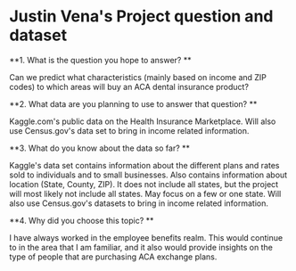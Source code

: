 # Justin Vena's Project question and dataset

**1. What is the question you hope to answer? **

Can we predict what characteristics (mainly based on income and ZIP codes) to which areas will buy an ACA dental insurance product?

**2. What data are you planning to use to answer that question? **

Kaggle.com's public data on the Health Insurance Marketplace. Will also use Census.gov's data set to bring in income related information.

**3. What do you know about the data so far? **

Kaggle's  data set contains information about the different plans and rates sold to individuals and to small businesses. Also contains information about location (State, County, ZIP). It does not include all states, but the project will most likely not include all states. May focus on a few or one state. Will also use Census.gov's datasets to bring in income related information.

**4. Why did you choose this topic? **

I have always worked in the employee benefits realm. This would continue to in the area that I am familiar, and it also would provide insights on the type of people that are purchasing ACA exchange plans. 
